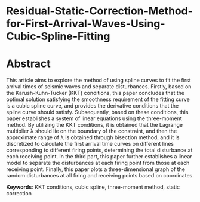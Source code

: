 # Residual-Static-Correction-Method-for-First-Arrival-Waves-Using-Cubic-Spline-Fitting

# Abstract
This article aims to explore the method of using spline curves to fit the first arrival times of seismic waves and separate disturbances. Firstly, based on the Karush-Kuhn-Tucker (KKT) conditions, this paper concludes that the optimal solution satisfying the smoothness requirement of the fitting curve is a cubic spline curve, and provides the derivative conditions that the spline curve should satisfy. Subsequently, based on these conditions, this paper establishes a system of linear equations using the three-moment method. By utilizing the KKT conditions, it is obtained that the Lagrange multiplier λ should lie on the boundary of the constraint, and then the approximate range of λ is obtained through bisection method, and it is discretized to calculate the first arrival time curves on different lines corresponding to different firing points, determining the total disturbance at each receiving point. In the third part, this paper further establishes a linear model to separate the disturbances at each firing point from those at each receiving point. Finally, this paper plots a three-dimensional graph of the random disturbances at all firing and receiving points based on coordinates.

**Keywords**: KKT conditions, cubic spline, three-moment method, static correction






